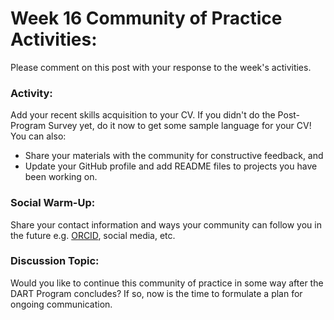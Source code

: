 # **Week 16 Community of Practice Activities:**
Please comment on this post with your response to the week's activities.

### **Activity:** 
Add your recent skills acquisition to your CV.  If you didn't do the Post-Program Survey yet, do it now to get some sample language for your CV! You can also:
<ul>
    <li> Share your materials with the community for constructive feedback, and </li>
    <li> Update your GitHub profile and add README files to projects you have been working on.</li>
</ul> 

### **Social Warm-Up:** 
Share your contact information and ways your community can follow you in the future e.g. [ORCID](https://orcid.org/), social media, etc.

### **Discussion Topic:** 
Would you like to continue this community of practice in some way after the DART Program concludes? If so, now is the time to formulate a plan for ongoing communication.

